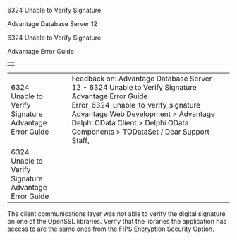 6324 Unable to Verify Signature




Advantage Database Server 12  

6324 Unable to Verify Signature

Advantage Error Guide

|  |
| --- |
|  |

|  |  |  |  |  |
| --- | --- | --- | --- | --- |
| 6324 Unable to Verify Signature  Advantage Error Guide |  |  | Feedback on: Advantage Database Server 12 - 6324 Unable to Verify Signature Advantage Error Guide Error\_6324\_unable\_to\_verify\_signature Advantage Web Development > Advantage Delphi OData Client > Delphi OData Components > TODataSet / Dear Support Staff, |  |
| 6324 Unable to Verify Signature  Advantage Error Guide |  |  |  |  |

The client communications layer was not able to verify the digital signature on one of the OpenSSL libraries. Verify that the libraries the application has access to are the same ones from the FIPS Encryption Security Option.